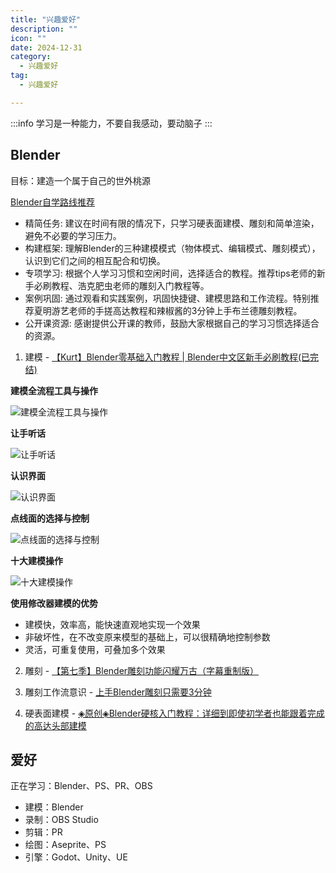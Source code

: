 ```yaml
---
title: "兴趣爱好"
description: ""
icon: ""
date: 2024-12-31
category:
  - 兴趣爱好
tag:
  - 兴趣爱好

---
```

:::info
学习是一种能力，不要自我感动，要动脑子
:::

## Blender

目标：建造一个属于自己的世外桃源

[Blender自学路线推荐](https://www.bilibili.com/video/BV1ys421T73p/?spm_id_from=333.337.search-card.all.click&vd_source=834d9d69a86c55d6acbaf9e5dbe37bb2)

- 精简任务: 建议在时间有限的情况下，只学习硬表面建模、雕刻和简单渲染，避免不必要的学习压力。
- 构建框架: 理解Blender的三种建模模式（物体模式、编辑模式、雕刻模式），认识到它们之间的相互配合和切换。
- 专项学习: 根据个人学习习惯和空闲时间，选择适合的教程。推荐tips老师的新手必刷教程、浩克肥虫老师的雕刻入门教程等。
- 案例巩固: 通过观看和实践案例，巩固快捷键、建模思路和工作流程。特别推荐夏明游艺老师的手搓高达教程和辣椒酱的3分钟上手布兰德雕刻教程。
- 公开课资源: 感谢提供公开课的教师，鼓励大家根据自己的学习习惯选择适合的资源。

1. 建模 - [【Kurt】Blender零基础入门教程 | Blender中文区新手必刷教程(已完结)](https://www.bilibili.com/video/BV14u41147YH?spm_id_from=333.788.videopod.episodes&vd_source=834d9d69a86c55d6acbaf9e5dbe37bb2&p=3)

**建模全流程工具与操作**

![建模全流程工具与操作](https://drawingbed-686.pages.dev/myblog/202501042142731.png)

**让手听话**

![让手听话](https://drawingbed-686.pages.dev/myblog/202501010024999.png)

**认识界面**

![认识界面](https://drawingbed-686.pages.dev/myblog/202501010106645.png)

**点线面的选择与控制**

![点线面的选择与控制](https://drawingbed-686.pages.dev/myblog/202501041138619.png)

**十大建模操作**

![十大建模操作](https://drawingbed-686.pages.dev/myblog/202501041210243.png)

**使用修改器建模的优势**
- 建模快，效率高，能快速直观地实现一个效果
- 非破坏性，在不改变原来模型的基础上，可以很精确地控制参数
- 灵活，可重复使用，可叠加多个效果

2. 雕刻 - [【第七季】Blender雕刻功能闪耀万古（字幕重制版）](https://www.bilibili.com/video/BV1dc411f79E?spm_id_from=333.788.recommend_more_video.0&vd_source=834d9d69a86c55d6acbaf9e5dbe37bb2)

3. 雕刻工作流意识 - [上手Blender雕刻只需要3分钟](https://www.bilibili.com/video/BV1JL4y1A75k/?spm_id_from=333.337.search-card.all.click&vd_source=834d9d69a86c55d6acbaf9e5dbe37bb2)

4. 硬表面建模 - [◈原创◈Blender硬核入门教程：详细到即使初学者也能跟着完成的高达头部建模](https://www.bilibili.com/video/BV1uD4y1F7YV/?spm_id_from=333.337.search-card.all.click&vd_source=834d9d69a86c55d6acbaf9e5dbe37bb2)

## 爱好

正在学习：Blender、PS、PR、OBS

- 建模：Blender
- 录制：OBS Studio
- 剪辑：PR
- 绘图：Aseprite、PS
- 引擎：Godot、Unity、UE
